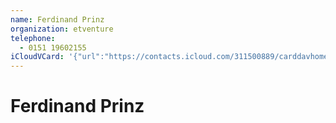 ```yaml
---
name: Ferdinand Prinz
organization: etventure
telephone:
  - 0151 19602155
iCloudVCard: '{"url":"https://contacts.icloud.com/311500889/carddavhome/card/9998A125-F4A9-45A8-936E-B32DB6DF6EFC.vcf","etag":"\"kmfhau1e\"","data":"BEGIN:VCARD\r\nVERSION:3.0\r\nFN:\r\nN:Prinz;Ferdinand;;;\r\nUID:B17628B2-95CF-4ACB-98B0-8A0D6EB94413\r\nPRODID:-//Apple Inc.//iOS 12.1.2//EN\r\nREV:2025-04-03T22:17:54Z\r\nORG:etventure;\r\nTEL:0151 19602155\r\nEND:VCARD"}'
---
```

# Ferdinand Prinz